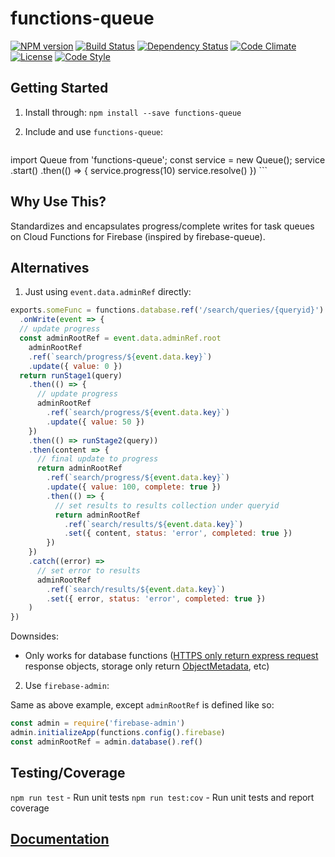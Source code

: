 # functions-queue

[![NPM version][npm-image]][npm-url]
[![Build Status][travis-image]][travis-url]
[![Dependency Status][daviddm-image]][daviddm-url]
[![Code Climate][climate-image]][climate-url]
[![License][license-image]][license-url]
[![Code Style][code-style-image]][code-style-url]

## Getting Started

1. Install through: `npm install --save functions-queue`

2. Include and use `functions-queue`:

    ```javascript
  import Queue from 'functions-queue';
  const service = new Queue();
  service
    .start()
    .then(() => {
      service.progress(10)
      service.resolve()
    })
    ```

## Why Use This?

Standardizes and encapsulates progress/complete writes for task queues on Cloud Functions for Firebase (inspired by firebase-queue).

## Alternatives

1. Just using `event.data.adminRef` directly:


```js
exports.someFunc = functions.database.ref('/search/queries/{queryid}')
  .onWrite(event => {
  // update progress
  const adminRootRef = event.data.adminRef.root
    adminRootRef
    .ref(`search/progress/${event.data.key}`)
    .update({ value: 0 })
  return runStage1(query)
    .then(() => {
      // update progress
      adminRootRef
        .ref(`search/progress/${event.data.key}`)
        .update({ value: 50 })
    })
    .then(() => runStage2(query))
    .then(content => {
      // final update to progress
      return adminRootRef
        .ref(`search/progress/${event.data.key}`)
        .update({ value: 100, complete: true })
        .then(() => {
          // set results to results collection under queryid
          return adminRootRef
            .ref(`search/results/${event.data.key}`)
            .set({ content, status: 'error', completed: true })
        })
    })
    .catch((error) =>
      // set error to results
      adminRootRef
        .ref(`search/results/${event.data.key}`)
        .set({ error, status: 'error', completed: true })
    )
})
```
Downsides:
* Only works for database functions ([HTTPS only return express request](https://firebase.google.com/docs/reference/functions/functions.https) response objects, storage only return [ObjectMetadata](https://firebase.google.com/docs/reference/functions/functions.storage.ObjectMetadata), etc)

2. Use `firebase-admin`:

Same as above example, except `adminRootRef` is defined like so:

```js
const admin = require('firebase-admin')
admin.initializeApp(functions.config().firebase)
const adminRootRef = admin.database().ref()
```

## Testing/Coverage

`npm run test` - Run unit tests
`npm run test:cov` - Run unit tests and report coverage

## [Documentation](https://prescottprue.github.com/functions-queue)

[npm-image]: https://img.shields.io/npm/v/functions-queue.svg?style=flat-square
[npm-url]: https://npmjs.org/package/functions-queue
[travis-image]: https://img.shields.io/travis/prescottprue/functions-queue/master.svg?style=flat-square
[travis-url]: https://travis-ci.org/prescottprue/functions-queue
[daviddm-image]: https://img.shields.io/david/prescottprue/functions-queue.svg?style=flat-square
[daviddm-url]: https://david-dm.org/prescottprue/functions-queue
[climate-image]: https://img.shields.io/codeclimate/github/prescottprue/functions-queue.svg?style=flat-square
[climate-url]: https://codeclimate.com/github/prescottprue/functions-queue
[coverage-image]: https://img.shields.io/codeclimate/coverage/github/prescottprue/functions-queue.svg?style=flat-square
[coverage-url]: https://codeclimate.com/github/prescottprue/functions-queue
[license-image]: https://img.shields.io/npm/l/functions-queue.svg?style=flat-square
[license-url]: https://github.com/prescottprue/functions-queue/blob/master/LICENSE
[code-style-image]: https://img.shields.io/badge/code%20style-standard-brightgreen.svg?style=flat-square
[code-style-url]: http://standardjs.com/
